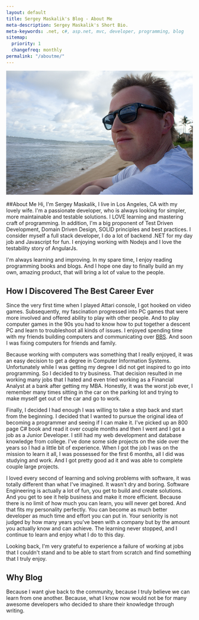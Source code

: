 ```yaml
---
layout: default
title: Sergey Maskalik's Blog - About Me
meta-description: Sergey Maskalik's Short Bio.
meta-keywords: .net, c#, asp.net, mvc, developer, programming, blog
sitemap:
  priority: 1
  changefreq: monthly
permalink: "/aboutme/"
---
```


![Sergey Maskalik](/uploads/2014/DSC07624.jpg)

##About Me
Hi, I'm Sergey Maskalik, I live in Los Angeles, CA with my lovely wife. I'm a passionate developer, who is always looking for simpler, more maintainable and testable solutions. I LOVE learning and mastering craft of programming. In addition, I'm a big proponent of Test Driven Development, Domain Driven Design, SOLID principles and best practices. I consider myself a full stack developer, I do a lot of backend .NET for my day job and Javascript for fun. I enjoying working with Nodejs and I love the testability story of AngularJs.

I'm always learning and improving. In my spare time, I enjoy reading programming books and blogs. And I hope one day to finally build an my own, amazing product, that will bring a lot of value to the people.


## How I Discovered The Best Career Ever
Since the very first time when I played Attari console, I got hooked on video games. Subsequently, my fascination progressed into PC games that were more involved and offered ability to play with other people. And to play computer games in the 90s you had to know how to put together a descent PC and learn to troubleshoot all kinds of issues. I enjoyed spending time with my friends building computers and communicating over [BBS][1]. And soon I was fixing computers for friends and family. 

Because working with computers was something that I really enjoyed, it was an easy decision to get a degree in Computer Information Systems. Unfortunately while I was getting my degree I did not get inspired to go into programming. So I decided to try business. That decision resulted in me working many jobs that I hated and even tried working as a Financial Analyst at a bank after getting my MBA. Honestly, it was the worst job ever, I remember many times sitting in the car on the parking lot and trying to make myself get out of the car and go to work. 

Finally, I decided I had enough I was willing to take a step back and start from the beginning. I decided that I wanted to pursue the original idea of becoming a programmer and seeing if I can make it. I've picked up an 800 page C# book and read it over couple months and then I went and I got a job as a Junior Developer. I still had my web development and database knowledge from college. I've done some side projects on the side over the years so I had a little bit of experience. When I got the job I was on the mission to learn it all, I was possessed for the first 6 months, all I did was studying and work. And I got pretty good ad it and was able to complete couple large projects. 

I loved every second of learning and solving problems with software, it was totally different than what I've imagined. It wasn't dry and boring. Software Engineering is actually a lot of fun, you get to build and create solutions. And you get to see it help business and make it more efficient. Because there is no limit of how much you can learn, you will never get bored. And that fits my personality perfectly. You can become as much better developer as much time and effort you can put in. Your seniority is not judged by how many years you've been with a company but by the amount you actually know and can achieve. The learning never stopped, and I continue to learn and enjoy what I do to this day.

Looking back, I'm very grateful to experience a failure of working at jobs that I couldn't stand and to be able to start from scratch and find something that I truly enjoy.

## Why Blog
Because I want give back to the community, because I truly believe we can learn from one another. Because, what I know now would not be for many awesome developers who decided to share their knowledge through writing. 



  [1]: http://en.wikipedia.org/wiki/Bulletin_board_system